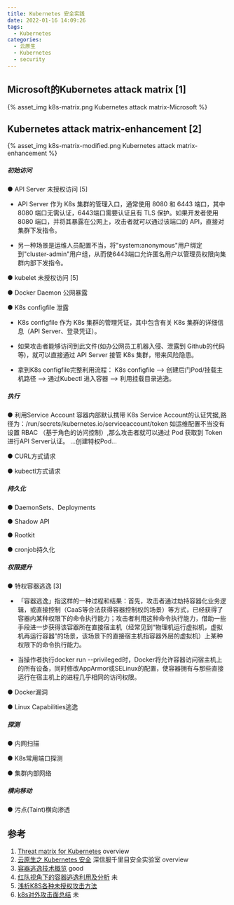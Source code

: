 ```yaml
---
title: Kubernetes 安全实践
date: 2022-01-16 14:09:26
tags:
  - Kubernetes
categories:
  - 云原生
  - Kubernetes
  - security
---
```


<p></p>
<!-- more -->

## Microsoft的Kubernetes attack matrix [1]
{% asset_img k8s-matrix.png  Kubernetes attack matrix-Microsoft %}

## Kubernetes attack matrix-enhancement [2]
{% asset_img k8s-matrix-modified.png  Kubernetes attack matrix-enhancement %}

##### 初始访问

● API Server 未授权访问 [5]
+ API Server 作为 K8s 集群的管理入口，通常使用 8080 和 6443 端口，其中 8080 端口无需认证，6443端口需要认证且有 TLS 保护。如果开发者使用 8080 端口，并将其暴露在公网上，攻击者就可以通过该端口的 API，直接对集群下发指令。

+ 另一种场景是运维人员配置不当，将"system:anonymous"用户绑定到"cluster-admin"用户组，从而使6443端口允许匿名用户以管理员权限向集群内部下发指令。

● kubelet 未授权访问 [5]

● Docker Daemon 公网暴露

● K8s configfile 泄露
+ K8s configfile 作为 K8s 集群的管理凭证，其中包含有关 K8s 集群的详细信息（API Server、登录凭证）。
+ 如果攻击者能够访问到此文件(如办公网员工机器入侵、泄露到 Github的代码等)，就可以直接通过 API Server 接管 K8s 集群，带来风险隐患。

+ 拿到K8s configfile完整利用流程：
K8s configfile --> 创建后门Pod/挂载主机路径 --> 通过Kubectl 进入容器 --> 利用挂载目录逃逸。

##### 执行

● 利用Service Account
  容器内部默认携带 K8s Service Account的认证凭据,路径为：/run/secrets/kubernetes.io/serviceaccount/token
  如运维配置不当没有设置 RBAC （基于角色的访问控制）,那么攻击者就可以通过 Pod 获取到 Token 进行API Server认证。
  ...创建特权Pod...

● CURL方式请求

● kubectl方式请求

##### 持久化

● DaemonSets、Deployments

● Shadow API

● Rootkit

● cronjob持久化

##### 权限提升

● 特权容器逃逸 [3]

+ 「容器逃逸」指这样的一种过程和结果：首先，攻击者通过劫持容器化业务逻辑，或直接控制（CaaS等合法获得容器控制权的场景）等方式，已经获得了容器内某种权限下的命令执行能力；攻击者利用这种命令执行能力，借助一些手段进一步获得该容器所在直接宿主机（经常见到“物理机运行虚拟机，虚拟机再运行容器”的场景，该场景下的直接宿主机指容器外层的虚拟机）上某种权限下的命令执行能力。

+ 当操作者执行docker run --privileged时，Docker将允许容器访问宿主机上的所有设备，同时修改AppArmor或SELinux的配置，使容器拥有与那些直接运行在宿主机上的进程几乎相同的访问权限。

● Docker漏洞

● Linux Capabilities逃逸

##### 探测

● 内网扫描

● K8s常用端口探测

● 集群内部网络

##### 横向移动

● 污点(Taint)横向渗透

## 参考
1. [Threat matrix for Kubernetes](https://www.microsoft.com/security/blog/2020/04/02/attack-matrix-kubernetes/)  overview
2. [云原生之 Kubernetes 安全](https://paper.seebug.org/1803/) 深信服千里目安全实验室  overview
3. [容器逃逸技术概览](https://blog.wohin.me/posts/container-escape-overview/) good
4. [红队视角下的容器逃逸利用及分析](https://www.bilibili.com/read/cv17136407) 未
5. [浅析K8S各种未授权攻击方法](https://cloud.tencent.com/developer/article/2000490)
6. [k8s对外攻击面总结](https://www.bilibili.com/read/cv15722560/) 未